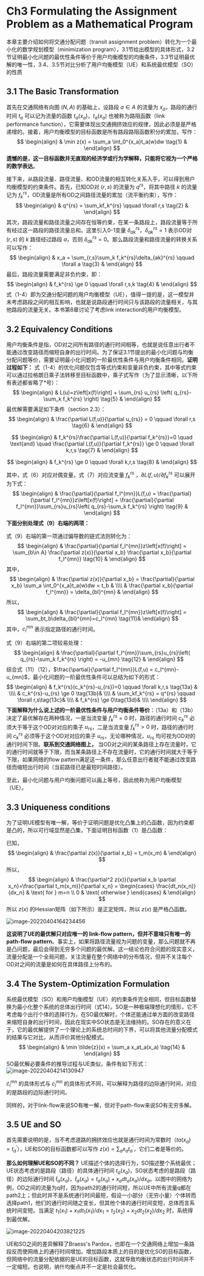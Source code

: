 # Ch3 Formulating the Assignment Problem as a Mathematical Program

本章主要介绍如何将交通分配问题（transit assignment problem）转化为一个最小化的数学规划模型（minimization program），3.1节给出模型的具体形式，3.2节证明最小化问题的最优性条件等价于用户均衡模型的均衡条件，3.3节证明最优解的唯一性，3.4、3.5节对比分析了用户均衡模型（UE）和系统最优模型（SO）的性质

## 3.1 The Basic Transformation

首先在交通网络有向图 $(N,A)$ 的基础上，设路段 $a\in A$ 的流量为 $x_a$，路段的通行时间 $t_a$ 可以记为流量的函数 $t_a(x_a)$，$t_a(x_a)$ 也被称为路阻函数（link performance function），它需要体现出交通拥挤效应的规律，因此必须是是严格递增的。接着，用户均衡模型的目标函数是所有路段路阻函数积分的累加，写作：
$$
\begin{align}
& \min z(x) = \sum_a \int_0^{x_a}t_a(w)dw \tag{1} &
\end{align}
$$
**遗憾的是，这一目标函数并无直观的经济学或行为学解释，只能将它视为一个严格的数学表达**。

接下来，从路段流量、路径流量、和OD流量的相互转化关系入手，可以得到用户均衡模型的约束条件。首先，已知OD对 $(r,s)$ 的流量为 $q^{rs}$，将其中路径 $k$ 的流量记为 $f_{k}^{rs}$，OD流量是所有OD之间路径流量的累加（流平衡约束），写作：
$$
\begin{align}
& q^{rs} = \sum_kf_k^{rs} \qquad \forall r,s \tag{2} &
\end{align}
$$
其次，路段流量和路径流量之间存在恒等约束，在某一条路段上，路段流量等于所有经过这一路段的路径流量总和。这里引入0-1变量 $\delta_{ak}^{rs}$，$\delta_{ak}^{rs}=1$ 表示OD对 $(r,s)$ 的 $k$ 路径经过路段 $a$，否则 $\delta_{ak}^{rs}=0$。那么路段流量和路径流量的转换关系可以写作：
$$
\begin{align}
& x_a = \sum_{r,s}\sum_k f_k^{rs}\delta_{ak}^{rs} \qquad \forall a \tag{3} &
\end{align}
$$
最后，路段流量需要满足非负约束，即：
$$
\begin{align}
& f_k^{rs} \ge 0 \qquad \forall r,s,k \tag{4} &
\end{align}
$$
式（1-4）即为交通分配问题的用户均衡模型（UE），值得一提的是，这一模型并未考虑路段之间的相互影响，也就是说路段通行时间只与该路段的流量相关，与其他路段的流量无关。本书第8章讨论了考虑link interaction的用户均衡模型。

## 3.2 Equivalency Conditions

用户均衡条件是指，OD对之间所有路径的通行时间相等，也就是说任意出行者不能通过改变路径而缩短自身的出行时间。为了保证3.1节提出的最小化问题与均衡分配问题等价，需要证明最小化问题的一阶最优性条件与用户均衡条件相同。**证明过程如下：**
式（1-4）的优化问题仅包含等式约束和变量非负约束，其中等式约束可以通过拉格朗日乘子法转移至目标函数中，乘子式写作（为了显示清晰，以下所有表述都省略了\*号）：
$$
\begin{align}
& L(u)=z\left[x(f)\right] + \sum_{rs} u_{rs} \left( q_{rs}- \sum_k f_k^{rs} \right) \tag{5} &
\end{align}
$$
最优解需要满足如下条件（section 2.3）：
$$
\begin{align}
& \frac{\partial L(f,u)}{\partial u_{rs}} = 0 \qquad \forall r,s
\tag{6} &
\end{align}
$$

$$
\begin{align}
& f_k^{rs}\frac{\partial L(f,u)}{\partial f_k^{rs}}=0 
\quad \text{and} \quad
\frac{\partial L(f,u)}{\partial f_k^{rs}} \ge 0 \qquad \forall k,r,s
\tag{7} &
\end{align}
$$

$$
\begin{align}
& f_k^{rs} \ge 0  \qquad \forall k,r,s \tag{8} &
\end{align}
$$

其中，式（6）对应对偶变量，式（7）对应流变量 $f_k^{rs}$ ，${\partial L(f,u)}/{\partial f_k^{rs}}$ 可以展开为下式：
$$
\begin{align}
& \frac{\partial}{\partial f_l^{mn}}L(f,u) = 
\frac{\partial}{\partial f_l^{mn}}z\left[x(f)\right] +
\frac{\partial}{\partial f_l^{mn}}\sum_{rs}u_{rs}\left( q_{rs}-\sum_k f_k^{rs} \right)
\tag{9} &
\end{align}
$$
**下面分别处理式（9）右端的两项：**

式（9）右端的第一项通过偏导数的链式法则转化为：
$$
\begin{align}
& \frac{\partial}{\partial f_l^{mn}}z\left[x(f)\right] =
\sum_{b\in A} \frac{\partial z(x)}{\partial x_b} \frac{\partial x_b}{\partial f_l^{mn}}
\tag{10} &
\end{align}
$$
其中，
$$
\begin{align}
& \frac{\partial z(x)}{\partial x_b} = \frac{\partial}{\partial x_b} \sum_a \int_0^{x_a}t_a(w)dw = t_b & \\\\
& \frac{\partial x_b}{\partial f_l^{mn}} = \delta_{bl}^{mn} &
\end{align}
$$
所以，
$$
\begin{align}
& \frac{\partial}{\partial f_l^{mn}}z\left[x(f)\right] = \sum_bt_b\delta_{bl}^{mn}=c_l^{mn} \tag{11}&
\end{align}
$$
其中，$c_l^{mn}$ 表示指定路径的通行时间。

式（9）右端的第二项较易处理：
$$
\begin{align}
& \frac{\partial}{\partial f_l^{mn}}\sum_{rs}u_{rs}\left( q_{rs}-\sum_k f_k^{rs} \right) = -u_{mn}
\tag{12} &
\end{align}
$$
综合式（11）（12），$\frac{\partial}{\partial f_l^{mn}}L(f,u) = c_l^{mn}-u_{mn}$，最小化问题的一阶最优性条件可以总结为如下的形式：
$$
\begin{align}
& f_k^{rs}(c_k^{rs}-u_{rs})=0 \qquad \forall k,r,s \tag{13a} & \\\\
& c_k^{rs}-u_{rs} \ge 0 \tag{13b}& \\\\
& \sum_kf_k^{rs} = q^{rs} \qquad \forall r,s\tag{13c}& \\\\
& f_k^{rs} \ge 0\tag{13d}& \\\\
\end{align}
$$
**下面解释为什么说上述的一阶最优性条件与用户均衡条件等价**：（13a）和（13b）决定了最优解存在两种情况，一是当流变量 $f_k^{rs}=0$ 时，路径的通行时间 $c_k^{rs}$ 必须大于等于这个OD对对应的乘子 $u_{rs}$，二是当流变量 $f_k^{rs}>0$ 时，路径的通行时间 $c_k^{rs}$ 必须等于这个OD对对应的乘子 $u_{rs}$，无论哪种情况，$u_{rs}$ 均可视为OD对的通行时间下限。**联系到交通网络图上，** 当OD对之间的某条路径上存在流量时，它的通行时间就等于下限，而当某条路径上不存在流量时，它的通行时间就大于等于下限，如果网络的flow pattern满足这一条件，那么任意出行者就不能通过改变路径而缩短出行时间（当前路径已是最短时间路径）。

至此，最小化问题与用户均衡问题可以画上等号，因此统称为用户均衡模型（UE）。

## 3.3 Uniqueness conditions

 为了证明UE模型有唯一解，等价于证明问题是优化凸集上的凸函数，因为约束都是凸的，所以可行域显然是凸集，下面证明目标函数（1）是凸函数：

已知，
$$
\begin{align}
& \frac{\partial z(x)}{\partial x_b} = t_m(x_m) &
\end{align}
$$
所以，
$$
\begin{align}
& \frac{\partial^2 z(x)}{\partial x_b \partial x_n}=\frac{\partial t_m(x_m)}{\partial x_n} = 
\begin{cases}
\frac{dt_n(x_n)}{dx_n}  & \text{ for } m=n \\
0  & \text{ otherwise }
\end{cases}
&
\end{align}
$$
所以 $z(x)$ 的Hessian矩阵（如下所示）是正定矩阵，所以 $z(x)$ 是严格凸函数。

![image-20220404164234456](https://picgo-1306169978.cos.ap-nanjing.myqcloud.com/20220404164241.png)

**这说明了UE的最优解只对应唯一的 link-flow pattern，但并不意味只有唯一的 path-flow pattern**。事实上，如果将路径流量视为问题的变量，那么问题就不再是凸问题，最后会得到无穷多个问题的最优解。这一结论也符合问题的现实意义，流量分配是一个全局问题，关注流量在整个网络中的分布情况，但并不关注每个OD对之间的流量是如何在具体路径上分布的。

## 3.4 The System-Optimization Formulation

系统最优模型（SO）和用户均衡模型（UE）的约束条件完全相同，但目标函数替换为最小化整个系统的总体出行时间（式14）。SO是一种极端理想化的情形，它不考虑每个出行个体的选择行为，在SO最优解时，个体还能通过单方面的改变路径来缩短自身的出行时间，因此在现实中SO状态是无法维持的。SO存在的意义在于，它的最优解提供了一个理论上的系统总时间的下界，可以将其他流量分配模式的结果与它对比，从而评价其他分配模式。
$$
\begin{align}
& \min \tilde{z}(x) = \sum_a x_at_a(x_a) \tag{14} &
\end{align}
$$
SO最优解必要条件的推导过程与UE类似，条件有如下形式：
![image-20220404214130947](https://picgo-1306169978.cos.ap-nanjing.myqcloud.com/20220404214130.png)

${\tilde{c}}_l^{mn}$ 的具体形式与 $c_{l}^{mn}$ 的具体形式不同，可以解释为路径的边际通行时间，对应的是路段的边际通行时间。

同样的，对于link-flow来说SO有唯一解，但对于path-flow来说SO有无穷多解。

## 3.5 UE and SO

首先需要说明的是，当不考虑道路的拥挤效应也就是通行时间为常数时（$ta(x_a)=t^{\prime}_a$），UE和SO的目标函数都可以写作 $z(x)=\sum_ax_at^{\prime}_a$，它们二者是等价的。

**那么如何理解UE和SO的不同？** UE描述个体的选择行为，SO描述整个系统最优；UE状态考虑的是路段（路径）的具体通行时间 $t_a(x_a)$，SO状态考虑的是路段（路径）的边际通行时间 $\tilde{t}_a(x_a)$，$\tilde{t}_a(x_a)=t_a(x_a)+x_a{dt_a(x_a)}/{dx_a}$。以图中的网络为例，OD之间的流量为q时，因为path2的通行时间短，所以UE中所有流量q都在path2上；但此时并不是系统通行时间最短，假设一小部分（无穷小量）个体转而选择path1，他们的通行时间随之变长，但其他个体的通行时间变短，总体而言系统时间变短。当满足 $t_1(x_1)+x_1{dt_1(x_1)}/{dx_1}=t_2(x_2)+x_2{dt_2(x_2)}/{dx_2}$ 时，系统得到最优解。

![image-20220404203821225](https://picgo-1306169978.cos.ap-nanjing.myqcloud.com/20220404203821.png)

UE和SO之间的差异解释了Braess's Pardox，也即在一个交通网络上增加一条路段反而使网络上的通行时间增加。增加路段本质上的目的是优化SO的目标函数，但网络中的流量分配依据的是UE的目标函数，这就导致均衡状态的出行时间并不一定缩短。也说明，纳什均衡点并不一定是社会最优化。

